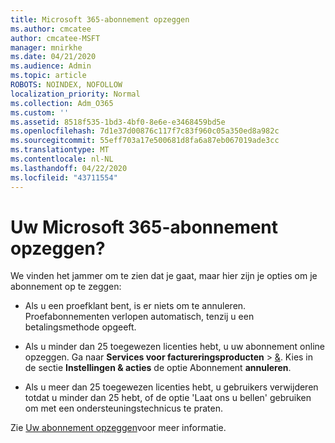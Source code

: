 ```yaml
---
title: Microsoft 365-abonnement opzeggen
ms.author: cmcatee
author: cmcatee-MSFT
manager: mnirkhe
ms.date: 04/21/2020
ms.audience: Admin
ms.topic: article
ROBOTS: NOINDEX, NOFOLLOW
localization_priority: Normal
ms.collection: Adm_O365
ms.custom: ''
ms.assetid: 8518f535-1bd3-4bf0-8e6e-e3468459bd5e
ms.openlocfilehash: 7d1e37d00876c117f7c83f960c05a350ed8a982c
ms.sourcegitcommit: 55eff703a17e500681d8fa6a87eb067019ade3cc
ms.translationtype: MT
ms.contentlocale: nl-NL
ms.lasthandoff: 04/22/2020
ms.locfileid: "43711554"
---
```

# <a name="cancelling-your-microsoft-365-subscription"></a>Uw Microsoft 365-abonnement opzeggen?

We vinden het jammer om te zien dat je gaat, maar hier zijn je opties om je abonnement op te zeggen:
  
- Als u een proefklant bent, is er niets om te annuleren. Proefabonnementen verlopen automatisch, tenzij u een betalingsmethode opgeeft.

- Als u minder dan 25 toegewezen licenties hebt, u uw abonnement online opzeggen. Ga naar **Services voor factureringsproducten** \> [&](https://go.microsoft.com/fwlink/p/?linkid=842054). Kies in de sectie **Instellingen & acties** de optie Abonnement **annuleren**.

- Als u meer dan 25 toegewezen licenties hebt, u gebruikers verwijderen totdat u minder dan 25 hebt, of de optie 'Laat ons u bellen' gebruiken om met een ondersteuningstechnicus te praten.

Zie [Uw abonnement opzeggen](https://docs.microsoft.com/office365/admin/subscriptions-and-billing/cancel-your-subscription)voor meer informatie.